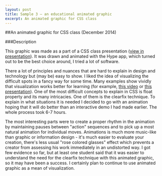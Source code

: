 ```yaml
---
layout: post
title: Sample 3 — an educational animated graphic
excerpt: An animated graphic for CSS class
---
```


##An animated graphic for CSS class (December 2014)

###Description

This graphic was made as a part of a CSS class presentation ([view in presentation](http://goo.gl/ZPHsqS#/81)). It was drawn and animated with the Hype app, which turned out to be the best choice around, I tried a lot of software.

There a lot of principles and nuances that are hard to explain in design and technology but (may be) easy to show. I liked the idea of visualizing the difficult spots in a fancy way for some time. Many examples show vividly that visualization works better for learning (for example, [this video](https://vimeo.com/93206523) or [this presentation](http://pepelsbey.net/pres/web-in-curves/)). One of the most difficult concepts to explain in CSS is float property and its many intricacies. One of them is the clearfix technique. To explain in what situations it is needed I decided to go with an animation hoping that it will do better than an interactive demo I had made earlier. The whole process took 6-7 hours. 

The most interesting parts were to create a proper rhythm in the animation by maintaining pauses between "action" sequences and to pick up a most natural animation for individual moves. Animations is much more music-like than graphic or information design - it's much easier to evaluate your creation, there's less usual "rose colored glasses" effect which prevents a creator from assessing his work immediately in an undistorted way. I got few evidence so far, but at least one student said that it was easier to understand the need for the clearfix technique with this animated graphic, so it may have been a success. I certainly plan to continue to use animated graphic as a mean of visualization.